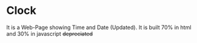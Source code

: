 # Clock
It is a Web-Page showing Time and Date (Updated). It is built 70% in html and 30% in javascript ~~depreciated~~
